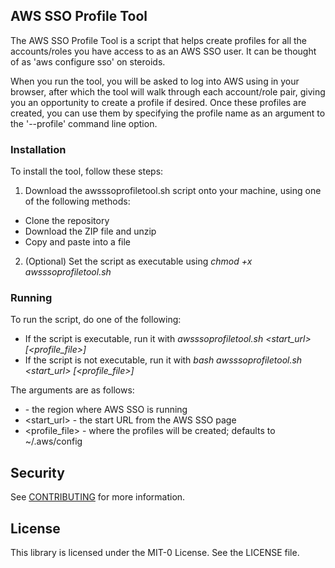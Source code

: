 ## AWS SSO Profile Tool

The AWS SSO Profile Tool is a script that helps create profiles for all the
accounts/roles you have access to as an AWS SSO user.  It can be thought of as
'aws configure sso' on steroids.

When you run the tool, you will be asked to log into AWS using in your browser,
after which the tool will walk through each account/role pair, giving you an
opportunity to create a profile if desired.  Once these profiles are created,
you can use them by specifying the profile name as an argument to the
'--profile' command line option.

### Installation

To install the tool, follow these steps:

1. Download the awsssoprofiletool.sh script onto your machine, using one of
the following methods:
* Clone the repository
* Download the ZIP file and unzip
* Copy and paste into a file
2. (Optional) Set the script as executable using _chmod +x
awsssoprofiletool.sh_ 

### Running

To run the script, do one of the following:

* If the script is executable, run it with _awsssoprofiletool.sh
<region> <start_url> [<profile_file>]_
* If the script is not executable, run it with  _bash awsssoprofiletool.sh
<region> <start_url> [<profile_file>]_

The arguments are as follows:

* <region> - the region where AWS SSO is running
* <start_url> - the start URL from the AWS SSO page
* <profile_file> - where the profiles will be created; defaults to ~/.aws/config

## Security

See [CONTRIBUTING](CONTRIBUTING.md#security-issue-notifications) for more information.

## License

This library is licensed under the MIT-0 License. See the LICENSE file.

